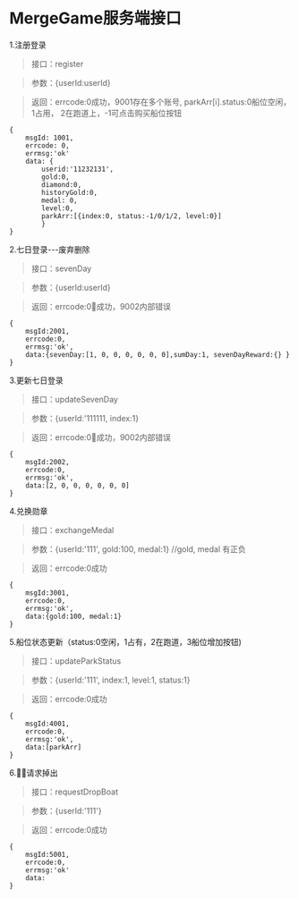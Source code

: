 MergeGame服务端接口
======
1.注册登录

>接口：register

>参数：{userId:userId}

>返回：errcode:0成功，9001存在多个账号, parkArr[i].status:0船位空闲，1占用， 2在跑道上，-1可点击购买船位按钮

    {
        msgId: 1001,
        errcode: 0,
        errmsg:'ok'
        data: {
            userid:'11232131',
            gold:0, 
            diamond:0, 
            historyGold:0, 
            medal: 0, 
            level:0,
            parkArr:[{index:0, status:-1/0/1/2, level:0}] 
            }
    }



2.七日登录---废弃删除

>接口：sevenDay

>参数：{userId:userId}

>返回：errcode:0成功，9002内部错误

    {
        msgId:2001,
        errcode:0,
        errmsg:'ok',
        data:{sevenDay:[1, 0, 0, 0, 0, 0, 0],sumDay:1, sevenDayReward:{} }
    }


3.更新七日登录

>接口：updateSevenDay

>参数：{userId:'111111, index:1}

>返回：errcode:0成功，9002内部错误

    {
        msgId:2002,
        errcode:0,
        errmsg:'ok',
        data:[2, 0, 0, 0, 0, 0, 0] 
    }


4.兑换勋章

>接口：exchangeMedal

>参数：{userId:'111', gold:100, medal:1} //gold, medal 有正负

>返回：errcode:0成功

    {
        msgId:3001,
        errcode:0,
        errmsg:'ok',
        data:{gold:100, medal:1}
    }


5.船位状态更新（status:0空闲，1占有，2在跑道，3船位增加按钮)


>接口：updateParkStatus

>参数：{userId:'111', index:1, level:1, status:1} 

>返回：errcode:0成功

    {
        msgId:4001,
        errcode:0,
        errmsg:'ok',
        data:[parkArr]
    }


6.请求掉出
>接口：requestDropBoat

>参数：{userId:'111'}

>返回：errcode:0成功

    {
        msgId:5001,
        errcode:0,
        errmsg:'ok'
        data:
    }



